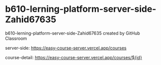 # b610-lerning-platform-server-side-Zahid67635
b610-lerning-platform-server-side-Zahid67635 created by GitHub Classroom

server-side: https://easy-course-server.vercel.app/courses

course-detail: https://easy-course-server.vercel.app/courses/${id}

